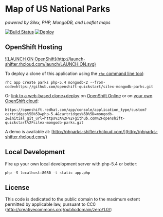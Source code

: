 # Map of US National Parks
*powered by Silex, PHP, MongoDB, and Leaflet maps*

[![Build Status](http://img.shields.io/jenkins/s/https/build-shifter.rhcloud.com/phparks-build.svg)](https://build-shifter.rhcloud.com/job/phparks-build/) [![Deploy](https://img.shields.io/badge/Launch_on-OpenShift-brightgreen.svg)](https://openshift.redhat.com/app/console/application_type/custom?&cartridges[]=php-5&cartridges[]=mongodb-2&initial_git_url=https://github.com/ryanj/silex-mongodb-parks&name=phparks)

## OpenShift Hosting

[![LAUNCH ON OpenShift](http://launch-shifter.rhcloud.com/launch/LAUNCH ON.svg)](https://openshift.redhat.com/app/console/application_type/custom?&cartridges[]=php-5&cartridges[]=mongodb-2&initial_git_url=https://github.com/ryanj/silex-mongodb-parks&name=phparks)

To deploy a clone of this application using the [`rhc` command line tool](http://rubygems.org/gems/rhc):

    rhc app create parks php-5.4 mongodb-2 --from-code=https://github.com/openshift-quickstart/silex-mongodb-parks.git
    
Or [link to a web-based clone+deploy](https://openshift.redhat.com/app/console/application_type/custom?cartridges%5B%5D=php-5.4&cartridges%5B%5D=mongodb-2&initial_git_url=https%3A%2F%2Fgithub.com%2Fopenshift-quickstart%2Fsilex-mongodb-parks.git) on [OpenShift Online](http://OpenShift.com) or on [your own OpenShift cloud](http://openshift.github.io): 

    https://openshift.redhat.com/app/console/application_type/custom?cartridges%5B%5D=php-5.4&cartridges%5B%5D=mongodb-2&initial_git_url=https%3A%2F%2Fgithub.com%2Fopenshift-quickstart%2Fsilex-mongodb-parks.git

A demo is available at: [http://phparks-shifter.rhcloud.com/](http://phparks-shifter.rhcloud.com/)

## Local Development

Fire up your own local development server with php-5.4 or better:

    php -S localhost:8080 -t static app.php 

## License
This code is dedicated to the public domain to the maximum extent permitted by applicable law, pursuant to CC0 (http://creativecommons.org/publicdomain/zero/1.0/)

